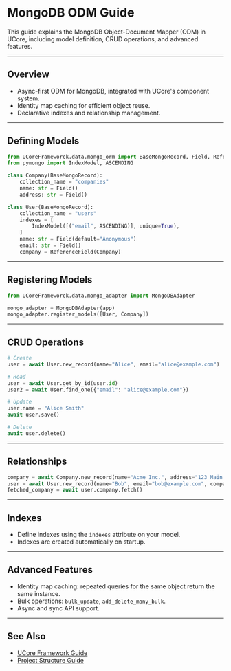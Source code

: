 # MongoDB ODM Guide

This guide explains the MongoDB Object-Document Mapper (ODM) in UCore, including model definition, CRUD operations, and advanced features.

---

## Overview

- Async-first ODM for MongoDB, integrated with UCore's component system.
- Identity map caching for efficient object reuse.
- Declarative indexes and relationship management.

---

## Defining Models

```python
from UCoreFrameworck.data.mongo_orm import BaseMongoRecord, Field, ReferenceField
from pymongo import IndexModel, ASCENDING

class Company(BaseMongoRecord):
    collection_name = "companies"
    name: str = Field()
    address: str = Field()

class User(BaseMongoRecord):
    collection_name = "users"
    indexes = [
        IndexModel([("email", ASCENDING)], unique=True),
    ]
    name: str = Field(default="Anonymous")
    email: str = Field()
    company = ReferenceField(Company)
```

---

## Registering Models

```python
from UCoreFrameworck.data.mongo_adapter import MongoDBAdapter

mongo_adapter = MongoDBAdapter(app)
mongo_adapter.register_models([User, Company])
```

---

## CRUD Operations

```python
# Create
user = await User.new_record(name="Alice", email="alice@example.com")

# Read
user = await User.get_by_id(user.id)
user2 = await User.find_one({"email": "alice@example.com"})

# Update
user.name = "Alice Smith"
await user.save()

# Delete
await user.delete()
```

---

## Relationships

```python
company = await Company.new_record(name="Acme Inc.", address="123 Main St")
user = await User.new_record(name="Bob", email="bob@example.com", company=company)
fetched_company = await user.company.fetch()
```

---

## Indexes

- Define indexes using the `indexes` attribute on your model.
- Indexes are created automatically on startup.

---

## Advanced Features

- Identity map caching: repeated queries for the same object return the same instance.
- Bulk operations: `bulk_update`, `add_delete_many_bulk`.
- Async and sync API support.

---

## See Also

- [UCore Framework Guide](../ucore-UCoreFrameworck-guide.md)
- [Project Structure Guide](../project-structure-guide.md)

